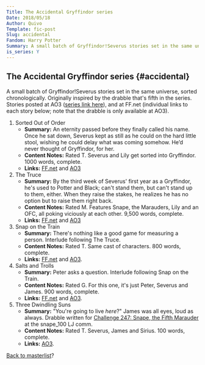 ```yaml
---
Title: The Accidental Gryffindor series
Date: 2018/05/18
Author: Quivo
Template: fic-post
Slug: accidental
Fandom: Harry Potter
Summary: A small batch of Gryffindor!Severus stories set in the same universe, sorted chronologically.
is_series: Y
---
```


## The Accidental Gryffindor series {#accidental}
A small batch of Gryffindor!Severus stories set in the same universe, sorted chronologically. Originally inspired by the drabble that's fifth in the series. Stories posted at AO3 ([series link here](http://archiveofourown.org/series/42579)), and at FF.net (individual links to each story below; note that the drabble is only available at AO3).

1. Sorted Out of Order
    - **Summary:** An eternity passed before they finally called his name. Once he sat down, Severus kept as still as he could on the hard little stool, wishing he could delay what was coming somehow. He’d never thought of Gryffindor, for her.
    - **Content Notes:** Rated T. Severus and Lily get sorted into Gryffindor. 1000 words, complete.
    - **Links:** [FF.net](https://www.fanfiction.net/s/4729306/1/Sorted-Out-of-Order) and [AO3](http://archiveofourown.org/works/1653/chapters/1983)
1. The Truce
    - **Summary:** By the third week of Severus' first year as a Gryffindor, he's used to Potter and Black; can't stand them, but can't stand up to them, either. When they raise the stakes, he realizes he has no option but to raise them right back.
    - **Content Notes:** Rated M. Features Snape, the Marauders, Lily and an OFC, all poking viciously at each other. 9,500 words, complete.
    - **Links:** [FF.net](https://www.fanfiction.net/s/4729342/1/The-Truce) and [AO3](http://archiveofourown.org/works/2801)
1. Snap on the Train
    - **Summary:** There's nothing like a good game for measuring a person. Interlude following The Truce.
    - **Content Notes:** Rated T. Same cast of characters. 800 words, complete.
    - **Links:** [FF.net](https://www.fanfiction.net/s/4814838/1/Snap-On-The-Train) and [AO3](http://archiveofourown.org/works/2292).
1. Salts and Trolls
    - **Summary:** Peter asks a question. Interlude following Snap on the Train.
    - **Content Notes:** Rated G. For this one, it's just Peter, Severus and James. 900 words, complete.
    - **Links:** [FF.net](https://www.fanfiction.net/s/4852466/1/Salts-and-Trolls) and [AO3](http://archiveofourown.org/works/3072).
1. Three Dwindling Suns
    - **Summary:** "You're going to live *here*?" James was all eyes, loud as always. Drabble written for [Challenge 247: Snape, the Fifth Marauder](http://community.livejournal.com/snape100/877700.html) at the snape_100 LJ comm.  
    - **Content Notes:** Rated T. Severus, James and Sirius. 100 words, complete.  
    - **Links:** [AO3](http://archiveofourown.org/works/422).

[Back to masterlist][masterlist]?

[masterlist]: %base_url%/ficlist "Go back to fic masterlist"
